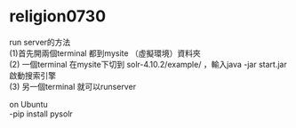 # religion0730

run server的方法<br>
(1)首先開兩個terminal 都到mysite （虛擬環境）資料夾<br>
(2) 一個terminal 在mysite下切到 solr-4.10.2/example/ ，輸入java -jar start.jar啟動搜索引擎<br>
(3) 另一個terminal 就可以runserver<br>

on Ubuntu<br>
-pip install pysolr
